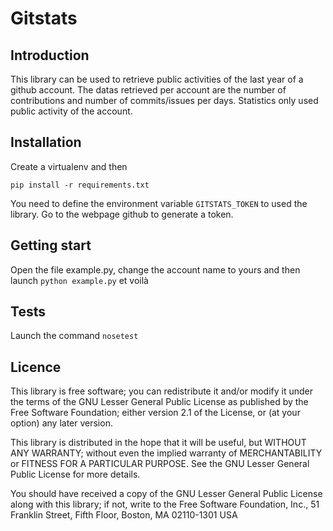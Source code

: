 Gitstats
========

Introduction
------------
This library can be used to retrieve public activities of the last year of a github account. The datas retrieved per account are the number of contributions and number of commits/issues per days. Statistics only used public activity of the account.

Installation
------------

Create a virtualenv and then

`pip install -r requirements.txt`

You need to define the environment variable `GITSTATS_TOKEN` to used the library. Go to the webpage github to generate a token.

Getting start
-------------

Open the file example.py, change the account name to yours and then launch `python example.py` et voilà

Tests
-----

Launch the command `nosetest`

Licence
-------
This library is free software; you can redistribute it and/or modify it under
the terms of the GNU Lesser General Public License as published by the Free
Software Foundation; either version 2.1 of the License, or (at your option)
any later version.

This library is distributed in the hope that it will be useful, but WITHOUT
ANY WARRANTY; without even the implied warranty of MERCHANTABILITY or FITNESS
FOR A PARTICULAR PURPOSE. See the GNU Lesser General Public License for more
details.

You should have received a copy of the GNU Lesser General Public License along
with this library; if not, write to the Free Software Foundation, Inc., 51
Franklin Street, Fifth Floor, Boston, MA 02110-1301 USA